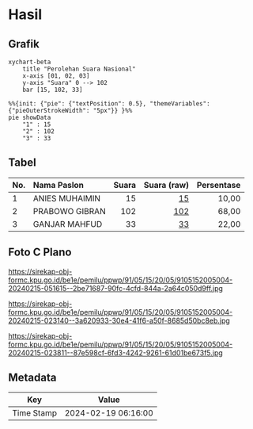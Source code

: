 # Hasil

## Grafik

```mermaid
xychart-beta
    title "Perolehan Suara Nasional"
    x-axis [01, 02, 03]
    y-axis "Suara" 0 --> 102
    bar [15, 102, 33]
```

```mermaid
%%{init: {"pie": {"textPosition": 0.5}, "themeVariables": {"pieOuterStrokeWidth": "5px"}} }%%
pie showData
    "1" : 15
    "2" : 102
    "3" : 33
```

## Tabel

| No. | Nama Paslon    | Suara | Suara (raw) | Persentase |
|:--- |:-------------- | -----:| -----------:| ----------:|
| 1   | ANIES MUHAIMIN | 15    | [15][p-1]   | 10,00      |
| 2   | PRABOWO GIBRAN | 102   | [102][p-2]  | 68,00      |
| 3   | GANJAR MAHFUD  | 33    | [33][p-3]   | 22,00      |


[p-1]: https://github.com/gigit-pemilu/pemilu-2024/blob/main/pilpres/hitung-suara/sub/91-papua/sub/05-kepulauan-yapen/sub/15-anotaurei/sub/2005-famboaman/sub/004-tps/sub/paslon-1.txt
[p-2]: https://github.com/gigit-pemilu/pemilu-2024/blob/main/pilpres/hitung-suara/sub/91-papua/sub/05-kepulauan-yapen/sub/15-anotaurei/sub/2005-famboaman/sub/004-tps/sub/paslon-2.txt
[p-3]: https://github.com/gigit-pemilu/pemilu-2024/blob/main/pilpres/hitung-suara/sub/91-papua/sub/05-kepulauan-yapen/sub/15-anotaurei/sub/2005-famboaman/sub/004-tps/sub/paslon-3.txt

## Foto C Plano

https://sirekap-obj-formc.kpu.go.id/be1e/pemilu/ppwp/91/05/15/20/05/9105152005004-20240215-051615--2be71687-90fc-4cfd-844a-2a64c050d9ff.jpg

https://sirekap-obj-formc.kpu.go.id/be1e/pemilu/ppwp/91/05/15/20/05/9105152005004-20240215-023140--3a620933-30e4-41f6-a50f-8685d50bc8eb.jpg

https://sirekap-obj-formc.kpu.go.id/be1e/pemilu/ppwp/91/05/15/20/05/9105152005004-20240215-023811--87e598cf-6fd3-4242-9261-61d01be673f5.jpg


## Metadata

| Key        | Value               |
| ---------- | ------------------- |
| Time Stamp | 2024-02-19 06:16:00 |



